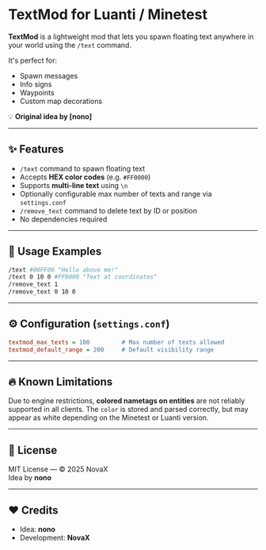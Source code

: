 # TextMod for Luanti / Minetest

**TextMod** is a lightweight mod that lets you spawn floating text anywhere in your world using the `/text` command.

It's perfect for:
- Spawn messages
- Info signs
- Waypoints
- Custom map decorations

💡 **Original idea by [nono]**

---

## ✨ Features

- `/text` command to spawn floating text
- Accepts **HEX color codes** (e.g. `#FF0000`)
- Supports **multi-line text** using `\n`
- Optionally configurable max number of texts and range via `settings.conf`
- `/remove_text` command to delete text by ID or position
- No dependencies required

---

## 🧪 Usage Examples

```bash
/text #00FF00 "Hello above me!"
/text 0 10 0 #FF0000 "Text at coordinates"
/remove_text 1
/remove_text 0 10 0
```

---

## ⚙️ Configuration (`settings.conf`)

```ini
textmod_max_texts = 100         # Max number of texts allowed
textmod_default_range = 200     # Default visibility range
```

---

## 🔥 Known Limitations

Due to engine restrictions, **colored nametags on entities** are not reliably supported in all clients. The `color` is stored and parsed correctly, but may appear as white depending on the Minetest or Luanti version.

---

## 📄 License

MIT License — © 2025 NovaX  
Idea by **nono**

---

## ❤️ Credits

- Idea: **nono**  
- Development: **NovaX**
